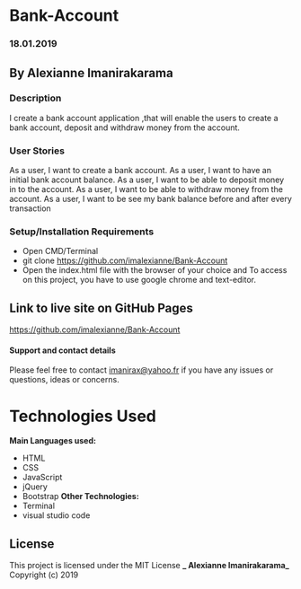 # Bank-Account
### 18.01.2019
## By Alexianne Imanirakarama
### Description
I create a bank account application ,that will enable the users to create a bank account, deposit and withdraw money from the account.
### User Stories
As a user, I want to create a bank account.
As a user, I want to have an initial bank account balance.
As a user, I want to be able to deposit money in to the account.
As a user, I want to be able to withdraw money from the account.
As a user, I want to be see my bank balance before and after every transaction 

### Setup/Installation Requirements
* Open CMD/Terminal
* git clone https://github.com/imalexianne/Bank-Account
* Open the index.html file with the browser of your choice
 and To access on this project, you have to use google chrome and text-editor.
## Link to live site on GitHub Pages
https://github.com/imalexianne/Bank-Account

#### Support and contact details
Please feel free to contact imanirax@yahoo.fr if you have any issues or questions, ideas or concerns.
# Technologies Used
**Main Languages used:**
* HTML
* CSS
* JavaScript
* jQuery
* Bootstrap
**Other Technologies:**
* Terminal
* visual studio code
## License
This project is licensed under the MIT License
**_ Alexianne Imanirakarama_** Copyright (c) 2019
